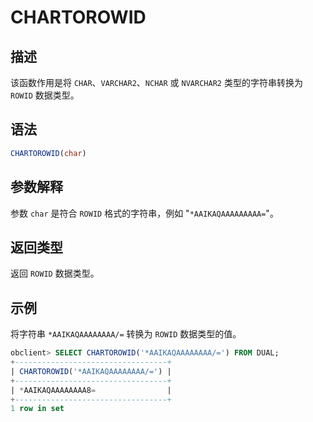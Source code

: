 # CHARTOROWID

## 描述

该函数作用是将 `CHAR`、`VARCHAR2`、`NCHAR` 或 `NVARCHAR2` 类型的字符串转换为 `ROWID` 数据类型。

## 语法

```sql
CHARTOROWID(char)
```

## 参数解释

参数 `char` 是符合 `ROWID` 格式的字符串，例如 "`*AAIKAQAAAAAAAAA=`"。

## 返回类型

返回 `ROWID` 数据类型。

## 示例

将字符串 `*AAIKAQAAAAAAAA/=` 转换为 `ROWID` 数据类型的值。

```sql
obclient> SELECT CHARTOROWID('*AAIKAQAAAAAAAA/=') FROM DUAL;
+----------------------------------+
| CHARTOROWID('*AAIKAQAAAAAAAA/=') |
+----------------------------------+
| *AAIKAQAAAAAAAA8=                |
+----------------------------------+
1 row in set
```
